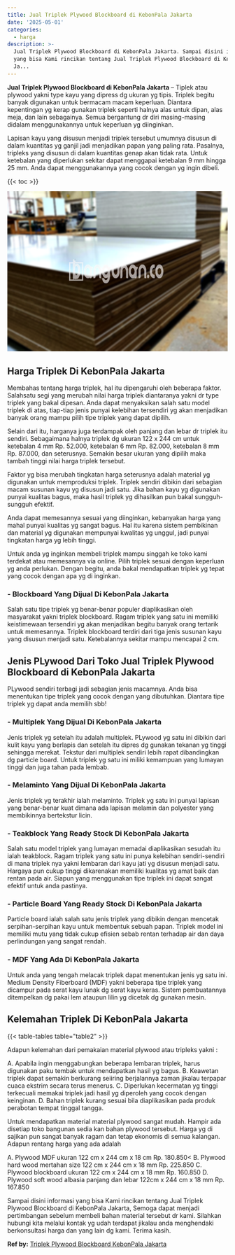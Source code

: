```yaml
---
title: Jual Triplek Plywood Blockboard di KebonPala Jakarta
date: '2025-05-01'
categories:
  - harga
description: >-
  Jual Triplek Plywood Blockboard di KebonPala Jakarta. Sampai disini informasi
  yang bisa Kami rincikan tentang Jual Triplek Plywood Blockboard di KebonPala
  Ja...
---
```


**Jual Triplek Plywood Blockboard di KebonPala Jakarta** – Tiplek atau plywood yakni type kayu yang dipress dg ukuran yg tipis. Triplek begitu banyak digunakan untuk bermacam macam keperluan. Diantara kepentingan yg kerap gunakan triplek seperti halnya alas untuk dipan, alas meja, dan lain sebagainya. Semua bergantung dr diri masing-masing didalam menggunakannya untuk keperluan yg diinginkan.

Lapisan kayu yang disusun menjadi triplek tersebut umumnya disusun di dalam kuantitas yg ganjil jadi menjadikan papan yang paling rata. Pasalnya, tripleks yang disusun di dalam kuantitas genap akan tidak rata. Untuk ketebalan yang diperlukan sekitar dapat menggapai ketebalan 9 mm hingga 25 mm. Anda dapat menggunakannya yang cocok dengan yg ingin dibeli.

{{< toc >}}

![Jual Triplek Plywood Blockboard di KebonPala Jakarta](/images/jual-triplek-murah-03.png)

## Harga Triplek Di KebonPala Jakarta

Membahas tentang harga triplek, hal itu dipengaruhi oleh beberapa faktor. Salahsatu segi yang merubah nilai harga triplek diantaranya yakni dr type triplek yang bakal dipesan. Anda dapat menyaksikan salah satu model triplek di atas, tiap-tiap jenis punyai kelebihan tersendiri yg akan menjadikan banyak orang mampu pilih tipe triplek yang dapat dipilih.

Selain dari itu, harganya juga terdampak oleh panjang dan lebar dr triplek itu sendiri. Sebagaimana halnya triplek dg ukuran 122 x 244 cm untuk ketebalan 4 mm Rp. 52.000, ketebalan 6 mm Rp. 82.000, ketebalan 8 mm Rp. 87.000, dan seterusnya. Semakin besar ukuran yang dipilih maka tambah tinggi nilai harga triplek tersebut.

Faktor yg bisa merubah tingkatan harga seterusnya adalah material yg digunakan untuk memproduksi triplek. Triplek sendiri dibikin dari sebagian macam susunan kayu yg disusun jadi satu. Jika bahan kayu yg digunakan punyai kualitas bagus, maka hasil triplek yg dihasilkan pun bakal sungguh-sungguh efektif.

Anda dapat memesannya sesuai yang diinginkan, kebanyakan harga yang mahal punyai kualitas yg sangat bagus. Hal itu karena sistem pembikinan dan material yg digunakan mempunyai kwalitas yg unggul, jadi punyai tingkatan harga yg lebih tinggi.

Untuk anda yg inginkan membeli triplek mampu singgah ke toko kami terdekat atau memesannya via online. Pilih triplek sesuai dengan keperluan yg anda perlukan. Dengan begitu, anda bakal mendapatkan triplek yg tepat yang cocok dengan apa yg di inginkan.

### \- Blockboard Yang Dijual Di KebonPala Jakarta

Salah satu tipe triplek yg benar-benar populer diaplikasikan oleh masyarakat yakni triplek blockboard. Ragam triplek yang satu ini memiliki keistimewaan tersendiri yg akan menjadikan begitu banyak orang tertarik untuk memesannya. Triplek blockboard terdiri dari tiga jenis susunan kayu yang disusun menjadi satu. Ketebalannya sekitar mampu mencapai 2 cm.

## Jenis PLywood Dari Toko Jual Triplek Plywood Blockboard di KebonPala Jakarta

PLywood sendiri terbagi jadi sebagian jenis macamnya. Anda bisa menentukan tipe triplek yang cocok dengan yang dibutuhkan. Diantara tipe triplek yg dapat anda memilih sbb!

### \- Multiplek Yang Dijual Di KebonPala Jakarta

Jenis triplek yg setelah itu adalah multiplek. PLywood yg satu ini dibikin dari kulit kayu yang berlapis dan setelah itu dipres dg gunakan tekanan yg tinggi sehingga merekat. Tekstur dari multiplek sendiri lebih rapat dibandingkan dg particle board. Untuk triplek yg satu ini miliki kemampuan yang lumayan tinggi dan juga tahan pada lembab.

### \- Melaminto Yang Dijual Di KebonPala Jakarta

Jenis triplek yg terakhir ialah melaminto. Triplek yg satu ini punyai lapisan yang benar-benar kuat dimana ada lapisan melamin dan polyester yang membikinnya bertekstur licin.

### \- Teakblock Yang Ready Stock Di KebonPala Jakarta

Salah satu model triplek yang lumayan memadai diaplikasikan sesudah itu ialah teakblock. Ragam triplek yang satu ini punya kelebihan sendiri-sendiri di mana triplek nya yakni lembaran dari kayu jati yg disusun menjadi satu. Hargaya pun cukup tinggi dikarenakan memiliki kualitas yg amat baik dan rentan pada air. Siapun yang menggunakan tipe triplek ini dapat sangat efektif untuk anda pastinya.

### \- Particle Board Yang Ready Stock Di KebonPala Jakarta

Particle board ialah salah satu jenis triplek yang dibikin dengan mencetak serpihan-serpihan kayu untuk membentuk sebuah papan. Triplek model ini memiliki mutu yang tidak cukup efisien sebab rentan terhadap air dan daya perlindungan yang sangat rendah.

### \- MDF Yang Ada Di KebonPala Jakarta

Untuk anda yang tengah melacak triplek dapat menentukan jenis yg satu ini. Medium Density Fiberboard (MDF) yakni beberapa tipe triplek yang dicampur pada serat kayu lunak dg serat kayu keras. Sistem pembuatannya ditempelkan dg pakai lem ataupun lilin yg dicetak dg gunakan mesin.

## Kelemahan Triplek Di KebonPala Jakarta

{{< table-tables table="table2" >}}

Adapun kelemahan dari pemakaian material plywood atau tripleks yakni :

A. Apabila ingin menggabungkan beberapa lembaran triplek, harus digunakan paku tembak untuk mendapatkan hasil yg bagus. B. Keawetan triplek dapat semakin berkurang seiiring berjalannya zaman jikalau terpapar cuaca ekstrim secara terus menerus. C. Diperlukan kecermatan yg tinggi terkecuali memakai triplek jadi hasil yg diperoleh yang cocok dengan keinginan. D. Bahan triplek kurang sesuai bila diaplikasikan pada produk perabotan tempat tinggal tangga.

Untuk mendapatkan material material plywood sangat mudah. Hampir ada disetiap toko bangunan sedia kan bahan plywood tersebut. Harga yg di sajikan pun sangat banyak ragam dan tetap ekonomis di semua kalangan. Adapun rentang harga yang ada adalah

A. Plywood MDF ukuran 122 cm x 244 cm x 18 cm Rp. 180.850< B. Plywood hard wood mertahan size 122 cm x 244 cm x 18 mm Rp. 225.850 C. Plywood blockboard ukuran 122 cm x 244 cm x 18 mm Rp. 160.850 D. Plywood soft wood albasia panjang dan lebar 122cm x 244 cm x 18 mm Rp. 167.850

Sampai disini informasi yang bisa Kami rincikan tentang Jual Triplek Plywood Blockboard di KebonPala Jakarta, Semoga dapat menjadi pertimbangan sebelum membeli bahan material tersebut dr kami. Silahkan hubungi kita melalui kontak yg udah terdapat jikalau anda menghendaki berkonsultasi harga dan yang lain dg kami. Terima kasih.

**Ref by:** [Triplek Plywood Blockboard KebonPala Jakarta](https://id.wikipedia.org/wiki/Triplek)

